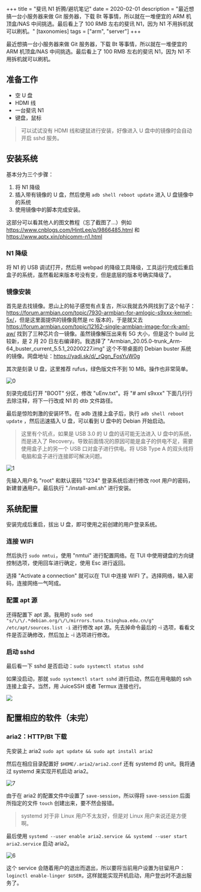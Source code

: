 +++
title = "斐讯 N1 折腾/避坑笔记"
date = 2020-02-01
description = "最近想搞一台小服务器来做 Git 服务器，下载 Bt 等事情，所以就在一堆便宜的 ARM 机顶盒/NAS 中间挑选。最后看上了 100 RMB 左右的斐讯 N1，因为 N1 不用拆机就可以刷机。"
[taxonomies]
tags = ["arm", "server"]
+++

最近想搞一台小服务器来做 Git 服务器，下载 Bt 等事情，所以就在一堆便宜的 ARM 机顶盒/NAS 中间挑选。最后看上了 100 RMB 左右的斐讯 N1，因为 N1 不用拆机就可以刷机。

## 准备工作

- 空 U 盘
- HDMI 线
- 一台斐讯 N1
- 键盘，鼠标

> 可以试试没有 HDMI 线和键鼠进行安装，好像进入 U 盘中的镜像时会自动开启 sshd 服务。

## 安装系统

基本分为三个步骤：

1. 将 N1 降级
2. 插入带有镜像的 U 盘，然后使用 `adb shell reboot update` 进入 U 盘镜像中的系统
3. 使用镜像中的脚本完成安装。

这部分可以看其他人的图文教程（忘了截图了...）例如 <https://www.cnblogs.com/HintLee/p/9866485.html> 和 <https://www.aptx.xin/phicomm-n1.html>

### N1 降级

将 N1 的 USB 调试打开，然后用 webpad 的降级工具降级，工具运行完成后重启盒子的系统，虽然看起来版本号没有变，但是底层的版本号确实降级了。

### 镜像安装

首先是去找镜像。恩山上的帖子感觉有点复古，所以我就去外网找到了这个帖子：<https://forum.armbian.com/topic/7930-armbian-for-amlogic-s9xxx-kernel-5x/>，但是这里面提供的镜像竟然是 rc 版本的，于是就又去 <https://forum.armbian.com/topic/12162-single-armbian-image-for-rk-aml-aw/> 找到了三种芯片合一镜像。虽然镜像解压出来有 5G 大小，但是这个 build 比较新，是 2 月 20 日左右编译的。我选择了 "Armbian_20.05.0-trunk_Arm-64_buster_current_5.5.1_20200227.img" 这个不带桌面的 Debian buster 系统的镜像。网盘地址：<https://yadi.sk/d/_rQgn_FosYuW0g>

其次是刻录 U 盘，这里推荐 rufus，绿色版文件不到 10 MB。操作也非常简单。

![0](/images/Annotation_2020-03-02_161540.png)

刻录完成后打开 "BOOT" 分区，修改 "uEnv.txt"。将 "# aml s9xxx" 下面几行行去除注释，将下一行改成 N1 的 dtb 文件路径。

最后是惊险刺激的安装环节。在 adb 连接上盒子后，执行 `adb shell reboot update` ，然后迅速插入 U 盘，可以看到 U 盘中的 Debian 开始启动。

> 这里有个坑点，如果是 USB 3.0 的 U 盘的话可能无法进入 U 盘中的系统，而是进入了 Recovery。导致前面情况的原因可能是盒子的供电不足，需要使用盒子上的另一个 USB 口对盒子进行供电。将 USB Type A 的双头线将电脑和盒子进行连接即可解决问题。

![1](/images/Annotation_2020-03-02_161912.png)

先输入用户名 "root" 和默认密码 "1234" 登录系统后进行修改 root 用户的密码，新建普通用户。最后执行 "./install-aml.sh" 进行安装。

## 系统配置

安装完成后重启，拔出 U 盘，即可使用之前创建的用户登录系统。

### 连接 WIFI

然后执行 `sudo nmtui`，使用 "nmtui" 进行配置网络。在 TUI 中使用键盘的方向键控制选项，使用回车进行确定，使用 Esc 进行返回。

选择 "Activate a connection" 就可以在 TUI 中连接 WIFI 了。选择网络，输入密码，连接网络一气呵成。

### 配置 apt 源

还得配置下 apt 源。我用的 `sudo sed "s/\/\/.*debian.org/\/\/mirrors.tuna.tsinghua.edu.cn/g" /etc/apt/sources.list -i` 进行修改 apt 源。先去掉命令最后的 -i 选项，看看文件是否正确修改，然后加上 -i 选项进行修改。

### 启动 sshd

最后看一下 sshd 是否启动：`sudo systemctl status sshd`

如果没启动，那就 `sudo systemctl start sshd` 进行启动，然后在用电脑的 ssh 连接上盒子。当然，用 JuiceSSH 或者 Termux 连接也行。

![](/images/Annotation_2020-03-02_152424.png)

## 配置相应的软件（未完）

### aria2：HTTP/Bt 下载

先安装上 aria2 `sudo apt update && sudo apt install aria2`

然后在相应目录配置好 `$HOME/.aria2/aria2.conf` 还有 systemd 的 unit。我将通过 systemd 来实现开机启动 aria2。

![7](/images/Annotation_2020-03-02_151859.png)

由于在 aria2 的配置文件中设置了 `save-session`，所以得将 `save-session` 后面所指定的文件 `touch` 创建出来，要不然会报错。

> systemd 对于非 Linux 用户不太友好，但是对 Linux 用户来说还是方便啊。

最后使用 `systemd --user enable aria2.service && systemd --user start aria2.service` 启动 aria2。

![6](/images/Annotation_2020-03-02_151817.png)

这个 service 会随着用户的退出而退出，所以要将当前用户设置为驻留用户：`loginctl enable-linger $USER`，这样就能实现开机启动，用户登出时不退出服务了。
